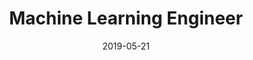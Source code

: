---
date: '2019-05-21'
title: 'Machine Learning Engineer'
company: 'BMO (AML)'
location: 'Chicago, IL'
range: 'May 2019 - March 2021'
url: 'https://www.bmo.com/en-us/main/personal/'
tag: 'Klaviyo'
technologies: ['Javascript', 'PyTorch', 'AWS', 'Hadoop', 'Anomaly detection', ]
---